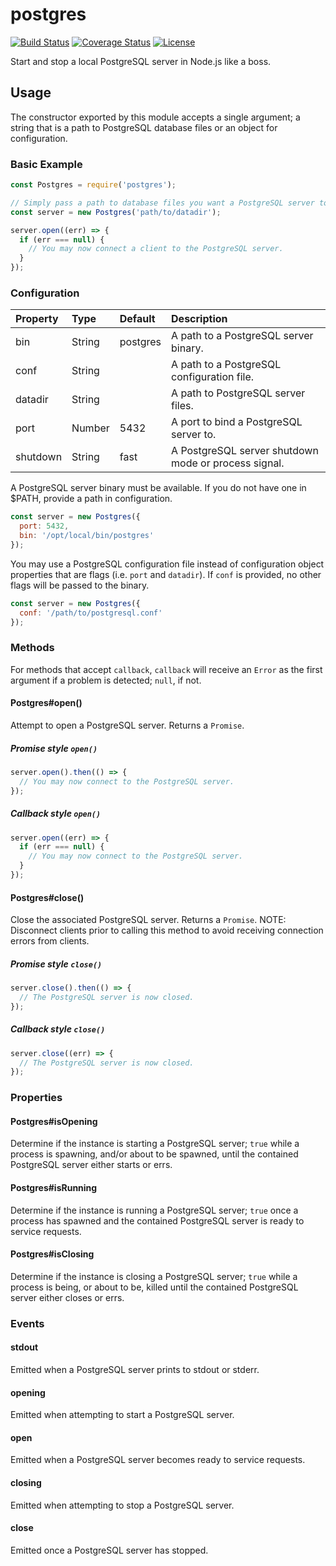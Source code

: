 # postgres

[![Build Status](https://img.shields.io/travis/BrandonZacharie/node-postgres/master.svg)](https://travis-ci.org/BrandonZacharie/node-postgres)
[![Coverage Status](https://img.shields.io/coveralls/BrandonZacharie/node-postgres/master.svg)](https://coveralls.io/github/BrandonZacharie/node-postgres?branch=master)
[![License](https://img.shields.io/npm/l/redis-server.svg)](https://github.com/BrandonZacharie/node-postgres/blob/master/LICENSE.md)

Start and stop a local PostgreSQL server in Node.js like a boss.

## Usage

The constructor exported by this module accepts a single argument; a string
that is a path to PostgreSQL database files or an object for configuration.

### Basic Example

```JavaScript
const Postgres = require('postgres');

// Simply pass a path to database files you want a PostgreSQL server to use.
const server = new Postgres('path/to/datadir');

server.open((err) => {
  if (err === null) {
    // You may now connect a client to the PostgreSQL server.
  }
});
```

### Configuration

| Property | Type   | Default  | Description                                          |
| :------- | :----- | :------- | :--------------------------------------------------- |
| bin      | String | postgres | A path to a PostgreSQL server binary.                |
| conf     | String |          | A path to a PostgreSQL configuration file.           |
| datadir  | String |          | A path to PostgreSQL server files.                   |
| port     | Number | 5432     | A port to bind a PostgreSQL server to.               |
| shutdown | String | fast     | A PostgreSQL server shutdown mode or process signal. |

A PostgreSQL server binary must be available. If you do not have one in $PATH,
provide a path in configuration.

```JavaScript
const server = new Postgres({
  port: 5432,
  bin: '/opt/local/bin/postgres'
});
```

You may use a PostgreSQL configuration file instead of configuration object
properties that are flags (i.e. `port` and `datadir`). If `conf` is
provided, no other flags will be passed to the binary.

```JavaScript
const server = new Postgres({
  conf: '/path/to/postgresql.conf'
});
```

### Methods

For methods that accept `callback`, `callback` will receive an `Error`
as the first argument if a problem is detected; `null`, if not.

#### Postgres#open()

Attempt to open a PostgreSQL server. Returns a `Promise`.

##### Promise style `open()`

```JavaScript
server.open().then(() => {
  // You may now connect to the PostgreSQL server.
});
```

##### Callback style `open()`

```JavaScript
server.open((err) => {
  if (err === null) {
    // You may now connect to the PostgreSQL server.
  }
});
```

#### Postgres#close()

Close the associated PostgreSQL server. Returns a `Promise`. NOTE: Disconnect
clients prior to calling this method to avoid receiving connection
errors from clients.

##### Promise style `close()`

```JavaScript
server.close().then(() => {
  // The PostgreSQL server is now closed.
});
```

##### Callback style `close()`

```JavaScript
server.close((err) => {
  // The PostgreSQL server is now closed.
});
```

### Properties

#### Postgres#isOpening

Determine if the instance is starting a PostgreSQL server; `true` while a
process is spawning, and/or about to be spawned, until the contained PostgreSQL
server either starts or errs.

#### Postgres#isRunning

Determine if the instance is running a PostgreSQL server; `true` once a process
has spawned and the contained PostgreSQL server is ready to service requests.

#### Postgres#isClosing

Determine if the instance is closing a PostgreSQL server; `true` while a
process is being, or about to be, killed until the contained PostgreSQL server
either closes or errs.

### Events

#### stdout

Emitted when a PostgreSQL server prints to stdout or stderr.

#### opening

Emitted when attempting to start a PostgreSQL server.

#### open

Emitted when a PostgreSQL server becomes ready to service requests.

#### closing

Emitted when attempting to stop a PostgreSQL server.

#### close

Emitted once a PostgreSQL server has stopped.
